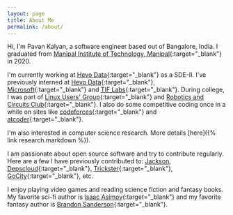 ```yaml
---
layout: page
title: About Me
permalink: /about/
---
```


Hi, I'm Pavan Kalyan, a software engineer based out of Bangalore, India. I graduated from [Manipal Institute of Technology, Manipal](https://manipal.edu/mit.html){:target="_blank"} in 2020.

I'm currently working at [Hevo Data](https://hevodata.com/){:target="_blank"} as a SDE-II. I've previously interned at [Hevo Data](https://hevodata.com/){:target="_blank"}, [Microsoft](https://www.microsoft.com/en-in){:target="_blank"} and [TIF Labs](https://www.tiflabs.in/){:target="_blank"}. During college, I was part of [Linux Users' Group](https://www.lugm.xyz/){:target="_blank"} and [Robotics and Circuits Club](https://www.linkedin.com/company/robotics-and-circuits/about/){:target="_blank"}. I also do some competitive coding once in a while on sites like [codeforces](https://codeforces.com/){:target="_blank"} and [atcoder](https://atcoder.jp/){:target="_blank"}.

I'm also interested in computer science research. More details [here]({% link research.markdown %}).

I am passionate about open source software and try to contribute regularly. Here are a few I have previously contributed to: [Jackson](https://github.com/FasterXML/jackson-core), [Depscloud](https://github.com/depscloud/depscloud){:target="_blank"}, [Trickster](https://github.com/Comcast/trickster){:target="_blank"}, [GoCity](https://github.com/rodrigo-brito/gocity){:target="_blank"}, etc.

I enjoy playing video games and reading science fiction and fantasy books. My favorite sci-fi author is [Isaac Asimov](http://www.asimovonline.com/asimov_home_page.html){:target="_blank"} and my favorite fantasy author is [Brandon Sanderson](https://www.brandonsanderson.com/){:target="_blank"}.
